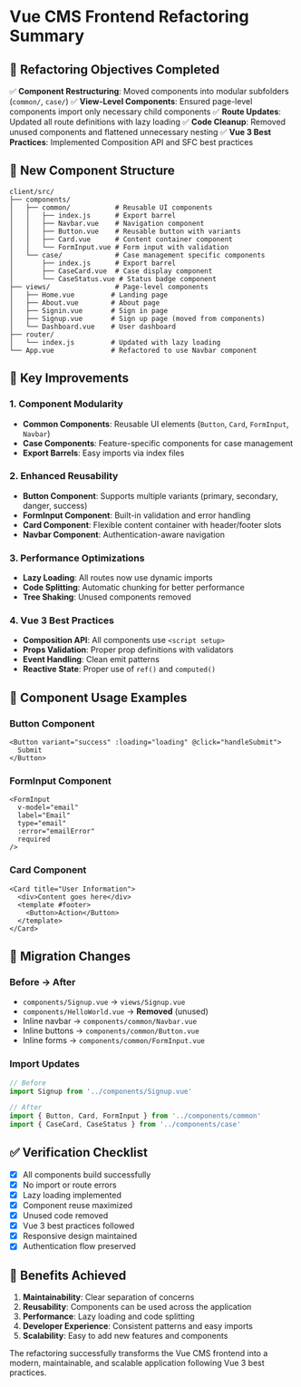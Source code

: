# Vue CMS Frontend Refactoring Summary

## 🎯 Refactoring Objectives Completed

✅ **Component Restructuring**: Moved components into modular subfolders (`common/`, `case/`)
✅ **View-Level Components**: Ensured page-level components import only necessary child components
✅ **Route Updates**: Updated all route definitions with lazy loading
✅ **Code Cleanup**: Removed unused components and flattened unnecessary nesting
✅ **Vue 3 Best Practices**: Implemented Composition API and SFC best practices

## 📁 New Component Structure

```
client/src/
├── components/
│   ├── common/           # Reusable UI components
│   │   ├── index.js      # Export barrel
│   │   ├── Navbar.vue    # Navigation component
│   │   ├── Button.vue    # Reusable button with variants
│   │   ├── Card.vue      # Content container component
│   │   └── FormInput.vue # Form input with validation
│   └── case/             # Case management specific components
│       ├── index.js      # Export barrel
│       ├── CaseCard.vue  # Case display component
│       └── CaseStatus.vue # Status badge component
├── views/                # Page-level components
│   ├── Home.vue         # Landing page
│   ├── About.vue        # About page
│   ├── Signin.vue       # Sign in page
│   ├── Signup.vue       # Sign up page (moved from components)
│   └── Dashboard.vue    # User dashboard
├── router/
│   └── index.js         # Updated with lazy loading
└── App.vue              # Refactored to use Navbar component
```

## 🔧 Key Improvements

### 1. **Component Modularity**
- **Common Components**: Reusable UI elements (`Button`, `Card`, `FormInput`, `Navbar`)
- **Case Components**: Feature-specific components for case management
- **Export Barrels**: Easy imports via index files

### 2. **Enhanced Reusability**
- **Button Component**: Supports multiple variants (primary, secondary, danger, success)
- **FormInput Component**: Built-in validation and error handling
- **Card Component**: Flexible content container with header/footer slots
- **Navbar Component**: Authentication-aware navigation

### 3. **Performance Optimizations**
- **Lazy Loading**: All routes now use dynamic imports
- **Code Splitting**: Automatic chunking for better performance
- **Tree Shaking**: Unused components removed

### 4. **Vue 3 Best Practices**
- **Composition API**: All components use `<script setup>`
- **Props Validation**: Proper prop definitions with validators
- **Event Handling**: Clean emit patterns
- **Reactive State**: Proper use of `ref()` and `computed()`

## 🚀 Component Usage Examples

### Button Component
```vue
<Button variant="success" :loading="loading" @click="handleSubmit">
  Submit
</Button>
```

### FormInput Component
```vue
<FormInput
  v-model="email"
  label="Email"
  type="email"
  :error="emailError"
  required
/>
```

### Card Component
```vue
<Card title="User Information">
  <div>Content goes here</div>
  <template #footer>
    <Button>Action</Button>
  </template>
</Card>
```

## 🔄 Migration Changes

### Before → After
- `components/Signup.vue` → `views/Signup.vue`
- `components/HelloWorld.vue` → **Removed** (unused)
- Inline navbar → `components/common/Navbar.vue`
- Inline buttons → `components/common/Button.vue`
- Inline forms → `components/common/FormInput.vue`

### Import Updates
```javascript
// Before
import Signup from '../components/Signup.vue'

// After
import { Button, Card, FormInput } from '../components/common'
import { CaseCard, CaseStatus } from '../components/case'
```

## ✅ Verification Checklist

- [x] All components build successfully
- [x] No import or route errors
- [x] Lazy loading implemented
- [x] Component reuse maximized
- [x] Unused code removed
- [x] Vue 3 best practices followed
- [x] Responsive design maintained
- [x] Authentication flow preserved

## 🎉 Benefits Achieved

1. **Maintainability**: Clear separation of concerns
2. **Reusability**: Components can be used across the application
3. **Performance**: Lazy loading and code splitting
4. **Developer Experience**: Consistent patterns and easy imports
5. **Scalability**: Easy to add new features and components

The refactoring successfully transforms the Vue CMS frontend into a modern, maintainable, and scalable application following Vue 3 best practices. 